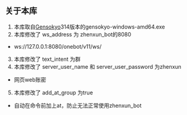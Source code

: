 ## 关于本库

1. 本库取自[Gensokyo](https://github.com/Hoshinonyaruko/Gensokyo/releases/tag/314%2Fmerge)314版本的gensokyo-windows-amd64.exe
2. 本库修改了 ws_address 为 zhenxun_bot的8080
* ws://127.0.0.1:8080/onebot/v11/ws/
3. 本库修改了 text_intent 为群
4. 本库修改了 server_user_name 和 server_user_password 为zhenxun
* 网页web账密
5. 本库修改了 add_at_group 为true
* 自动在命令前加上at，防止无法正常使用zhenxun_bot